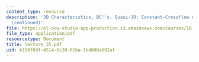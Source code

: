 ```yaml
---
content_type: resource
description: '3D Characteristics, BC''s. Quasi-3D: Constant-Crossflow Approximation
  (continued)'
file: https://ol-ocw-studio-app-production.s3.amazonaws.com/courses/16-13-aerodynamics-of-viscous-fluids-fall-2003/b150f89f45146c3801ba1bd800a692af_lecture_35.pdf
file_type: application/pdf
resourcetype: Document
title: lecture_35.pdf
uid: b150f89f-4514-6c38-01ba-1bd800a692af
---
```


